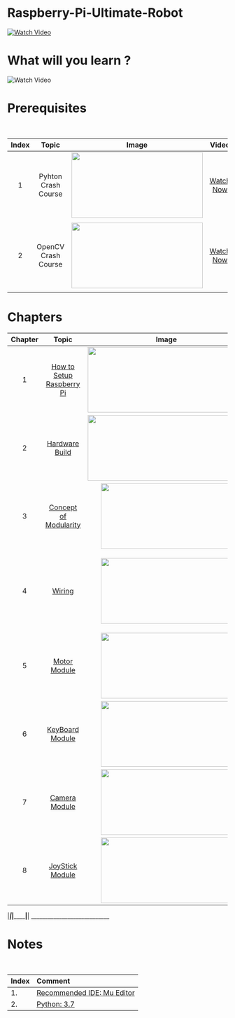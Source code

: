 # Raspberry-Pi-Ultimate-Robot
[![Watch Video](https://github.com/murtazahassan/Raspberry-Pi-Ultimate-Robot/blob/master/Images/RpiUltimateRobot.jpg)](https://www.youtube.com/watch?v=Zdv4cOmOmb8&list=PLMoSUbG1Q_r-So6ocbQhMFM8vIByvnRWG&index=2)

# What will you learn ?
![Watch Video](https://github.com/murtazahassan/Raspberry-Pi-Ultimate-Robot/blob/master/Images/ModularRobotics.jpg)


# Prerequisites
</br>

|Index|Topic|Image|Video|Description|
|:----:|:----:|:----:|:----:|:----:|
|1|Pyhton Crash Course| <img src="https://github.com/murtazahassan/Learn-Python/blob/master/Python_Tumbnail.jpg" width="300" height="150" />  |[Watch Now](https://youtu.be/G2q63_JUgDI)     | Introduction to Pyhton with disucssion on 20+ topics.   </br> |
|2|OpenCV Crash Course| <img src="https://github.com/murtazahassan/Learn-OpenCV-in-3-hours/blob/master/Tumbnails/Introduction.gif" width="300" height="150" />  |[Watch Now](https://youtu.be/WQeoO7MI0Bs)     | Basic concept of Images. The RGB Channels and Gray Scale Images.   </br> |



# Chapters

|Chapter|Topic|Image|Video|Description|
|:----:|:----:|:----:|:----:|:----:|
|1| [How to Setup Raspberry Pi](https://www.youtube.com/watch?v=Zdv4cOmOmb8&list=PLMoSUbG1Q_r-So6ocbQhMFM8vIByvnRWG&index=2)| <img src="https://github.com/murtazahassan/Raspberry-Pi-Ultimate-Robot/blob/master/Images/Rpi-Getting%20Started.jpg" width="360" height="150" />  |[Watch Now](https://www.youtube.com/watch?v=B_8ZcPeaxcc&list=PLMoSUbG1Q_r-So6ocbQhMFM8vIByvnRWG&index=2) | Setup your Raspberry Pi for the first time.   </br> |
|2| [Hardware Build](https://www.youtube.com/watch?v=Zdv4cOmOmb8&list=PLMoSUbG1Q_r-So6ocbQhMFM8vIByvnRWG&index=2)| <img src="https://github.com/murtazahassan/Raspberry-Pi-Ultimate-Robot/blob/master/Images/RpiUltimateRobot.jpg" width="360" height="150" />  |[Watch Now](https://www.youtube.com/watch?v=Zdv4cOmOmb8&list=PLMoSUbG1Q_r-So6ocbQhMFM8vIByvnRWG&index=2) | Setup your Raspberry Pi for the first time.   </br> |
|3| [Concept of Modularity ](https://github.com/murtazahassan/Raspberry-Pi-Ultimate-Robot/blob/master/Images/ModularRobotics.jpg)| <img src="https://github.com/murtazahassan/Raspberry-Pi-Ultimate-Robot/blob/master/Images/ModularRobotics.jpg" width="300" height="150" /> |[Watch Now](https://www.youtube.com/watch?v=0lXY87NwVIc&list=PLMoSUbG1Q_r-So6ocbQhMFM8vIByvnRWG&index=3&t=38) |    What is modularity and how can it be useful?  </br> |
|4| [Wiring](https://github.com/murtazahassan/Raspberry-Pi-Ultimate-Robot/blob/master/Images/robotWiringRpi.PNG)| <img src="https://github.com/murtazahassan/Raspberry-Pi-Ultimate-Robot/blob/master/Images/robotWiringRpi.PNG" width="300" height="150" /> |[Watch Now](https://www.youtube.com/watch?v=0lXY87NwVIc&list=PLMoSUbG1Q_r-So6ocbQhMFM8vIByvnRWG&index=3&t=110) |     Wirring of the Robot with the power supply push button and the motor driver.  </br> |
|5| [Motor Module](https://github.com/murtazahassan/Raspberry-Pi-Ultimate-Robot/blob/master/MotorModule.py)| <img src="https://github.com/murtazahassan/Raspberry-Pi-Ultimate-Robot/blob/master/Images/MotorModule.jpg" width="300" height="150" /> |[Watch Now](https://www.youtube.com/watch?v=0lXY87NwVIc&list=PLMoSUbG1Q_r-So6ocbQhMFM8vIByvnRWG&index=3&t=143) |     Learn how to wire up and code our motor driver that will run the robot </br> |
|6| [KeyBoard Module](https://github.com/murtazahassan/Raspberry-Pi-Ultimate-Robot/blob/master/KeyPressModule.py)| <img src="https://github.com/murtazahassan/Raspberry-Pi-Ultimate-Robot/blob/master/Images/KeyBoard%20Module.jpg" width="300" height="150" /> |[Watch Now]() |    ---  </br> |
|7| [Camera Module](https://github.com/murtazahassan/Raspberry-Pi-Ultimate-Robot/blob/master/CameraModule.py)| <img src="https://github.com/murtazahassan/Raspberry-Pi-Ultimate-Robot/blob/master/Images/Camera%20Module.jpg" width="300" height="150" /> |[--]() |    ---  </br> |
|8| [JoyStick Module](https://github.com/murtazahassan/Raspberry-Pi-Ultimate-Robot/blob/master/JoyStickModule.py)| <img src="https://github.com/murtazahassan/Raspberry-Pi-Ultimate-Robot/blob/master/Images/JoystickModule.jpg" width="300" height="150" /> |[Watch Now](https://youtu.be/TMBfiS7LNnU) |    ---  </br> |

|___|___________________|______________________________|__________| ____________________________



# Notes
</br>

|Index|Comment|
|:---|:---|
|1.|[Recommended IDE: Mu Editor](https://www.jetbrains.com/pycharm/download/)|
|2.|[Python: 3.7](https://www.python.org/downloads/release/python-376/)|
